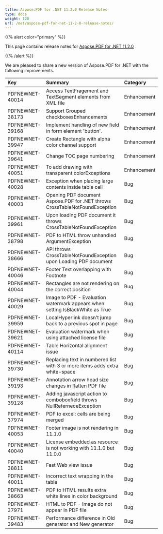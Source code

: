 ```yaml
---
title: Aspose.PDF for .NET 11.2.0 Release Notes
type: docs
weight: 120
url: /net/aspose-pdf-for-net-11-2-0-release-notes/
---
```


{{% alert color="primary" %}} 

This page contains release notes for [Aspose.PDF for .NET 11.2.0](http://www.aspose.com/downloads/pdf/net/new-releases/aspose.pdf-for-.net-11.2.0/)

{{% /alert %}} 

We are pleased to share a new version of Aspose.PDF for .NET with the following improvements.

|**Key**|**Summary**|**Category**|
| :- | :- | :- |
|PDFNEWNET-40014 |Access TextFragement and TextSegment elements from XML file|Enhancement|
|PDFNEWNET-38173 |Support Grouped checkboxesEnhancements|Enhancement|
|PDFNEWNET-39168 |Implement handling of new field in form element 'button'.|Enhancement|
|PDFNEWNET-39947 |Create Rectangle with alpha color channel support|Enhancement|
|PDFNEWNET-39641 |Change TOC page numbering|Enhancement|
|PDFNEWNET-40051 |To add drawing with transparent colorExceptions|Enhancement|
|PDFNEWNET-40028 |Exception when placing large contents inside table cell|Bug|
|PDFNEWNET-40003 |Opening PDF document Aspose.PDF for .NET throws CrossTableNotFoundException|Bug|
|PDFNEWNET-39961 |Upon loading PDF document it throws CrossTableNotFoundException|Bug|
|PDFNEWNET-38798 |PDF to HTML throw unhandled ArgumentException|Bug|
|PDFNEWNET-38666 |API throws CrossTableNotFoundException upon Loading PDF document|Bug|
|PDFNEWNET-40046 |Footer Text overlapping with Footnote|Bug|
|PDFNEWNET-40044 |Rectangles are not rendering on the correct position|Bug|
|PDFNEWNET-40029 |Image to PDF - Evaluation watermark appears when setting IsBlackWhite as True|Bug|
|PDFNEWNET-39959 |LocalHyperlink doesn't jump back to a previous spot in page|Bug|
|PDFNEWNET-39621 |Evaluation watermark when using attached license file|Bug|
|PDFNEWNET-40114 |Table Horizontal alignment issue|Bug|
|PDFNEWNET-39730 |Replacing text in numbered list with 3 or more items adds extra white-space|Bug|
|PDFNEWNET-39193 |Annotation arrow head size changes in flatten PDF file|Bug|
|PDFNEWNET-39128 |Adding javascript action to comboboxfield throws NullReferneceException|Bug|
|PDFNEWNET-37974 |PDF to excel: cells are being merged|Bug|
|PDFNEWNET-40053 |Footer image is not rendering in 11.1.0|Bug|
|PDFNEWNET-40040 |License embedded as resource is not working with 11.1.0 but 11.0.0|Bug|
|PDFNEWNET-38811 |Fast Web view issue|Bug|
|PDFNEWNET-40011 |Incorrect text wrapping in the table|Bug|
|PDFNEWNET-38663 |PDF to HTML results extra white lines in color background|Bug|
|PDFNEWNET-37971 |HTML to PDF - Image do not appear in PDF file|Bug|
|PDFNEWNET-39483 |Performance difference in Old generator and New generator|Bug|

